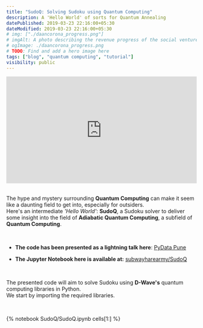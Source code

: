 ```yaml
---
title: "SudoQ: Solving Sudoku using Quantum Computing"
description: A 'Hello World' of sorts for Quantum Annealing
datePublished: 2019-03-23 22:16:00+05:30
dateModified: 2019-03-23 22:16:00+05:30
# img: ["./daancorona_progress.png"]
# imgAlt: A photo describing the revenue progress of the social venture startup, DaanCorona.
# ogImage: ./daancorona_progress.png
# TODO: Find and add a hero image here
tags: ["blog", "quantum computing", "tutorial"]
visibility: public
---
```


<style>.embed-container { position: relative; padding-bottom: 56.25%; height: 0; overflow: hidden; max-width: 100%; } .embed-container iframe, .embed-container object, .embed-container embed { position: absolute; top: 0; left: 0; width: 100%; height: 100%; }</style>
<div class='embed-container'>
    <iframe src='https://www.youtube.com/embed/1TSZNf_5TEw' frameborder='0' allowfullscreen></iframe>
</div>


<br>

The hype and mystery surrounding **Quantum Computing** can make it seem like a daunting field to get into, especially for outsiders.  
Here's an intermediate *'Hello World'*: **SudoQ**, a Sudoku solver to deliver some insight into the field of **Adiabatic Quantum Computing**, a subfield of **Quantum Computing**.

<br>
  
- **The code has been presented as a lightning talk here**: [PyData Pune](https://www.youtube.com/watch?v=1TSZNf_5TEw)

- **The Jupyter Notebook here is available at:** [subwayharearmy/SudoQ](https://github.com/subwayHareArmy/SudoQ)

<br>
	  
	   
The presented code will aim to solve Sudoku using **D-Wave's** quantum computing libraries in Python.  
We start by importing the required libraries.

<br>

{% notebook SudoQ/SudoQ.ipynb cells[1:] %}

<!-- TODO: Find a way to render the Jupyter notebooks in astro -->

